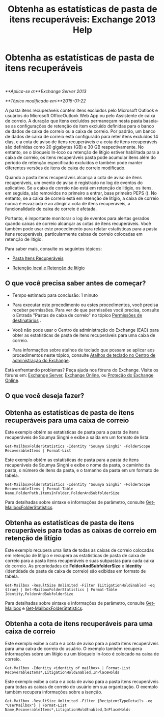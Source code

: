 ﻿---
title: 'Obtenha as estatísticas de pasta de itens recuperáveis: Exchange 2013 Help'
TOCTitle: Obtenha as estatísticas de pasta de itens recuperáveis
ms:assetid: dee77958-ee87-4908-85e4-ad053bacd8b0
ms:mtpsurl: https://technet.microsoft.com/pt-br/library/Ff714343(v=EXCHG.150)
ms:contentKeyID: 52058894
ms.date: 05/22/2018
mtps_version: v=EXCHG.150
ms.translationtype: MT
---

# Obtenha as estatísticas de pasta de itens recuperáveis

 

_**Aplica-se a:**Exchange Server 2013_

_**Tópico modificado em:**2015-01-22_

A pasta itens recuperáveis contém itens excluídos pelo Microsoft Outlook e usuários do Microsoft OfficeOutlook Web App ou pelo Assistente de caixa de correio. A duração que itens excluídos permaneçam nesta pasta baseia-se as configurações de retenção de item excluído definidas para o banco de dados de caixa de correio ou a caixa de correio. Por padrão, um banco de dados de caixa de correio está configurado para reter itens excluídos 14 dias, e a cota de aviso de itens recuperáveis e a cota de itens recuperáveis são definidas como 20 gigabytes (GB) e 30 GB respectivamente. No entanto, se o bloqueio In-loco ou retenção de litígio estiver habilitada para a caixa de correio, os itens recuperáveis pasta pode acumular itens além do período de retenção especificado excluídos e também pode manter diferentes versões de itens de caixa de correio modificado.

Quando a pasta itens recuperáveis alcança a cota de aviso de itens recuperáveis, um evento de aviso é registrado no log de eventos do aplicativo. Se a caixa de correio não está em retenção de litígio, os itens, em seguida, são removidos no primeiro a entrar, base primeiro PEPS (). No entanto, se a caixa de correio está em retenção de litígio, a caixa de correio nunca é esvaziada e ao atingir a cota de itens recuperáveis, a funcionalidade de caixa de correio é afetada.

Portanto, é importante monitorar o log de eventos para alertas gerados quando caixas de correio alcançar as cotas de itens recuperáveis. Você também pode usar este procedimento para relatar estatísticas para a pasta itens recuperáveis, particularmente caixas de correio colocadas em retenção de litígio.

Para saber mais, consulte os seguintes tópicos:

  - [Pasta Itens Recuperáveis](recoverable-items-folder-exchange-2013-help.md)

  - [Retenção local e Retenção de litígio](in-place-hold-and-litigation-hold-exchange-2013-help.md)

## O que você precisa saber antes de começar?

  - Tempo estimado para conclusão: 1 minuto

  - Para executar este procedimento ou estes procedimentos, você precisa receber permissões. Para ver de que permissões você precisa, consulte o Entrada "Pastas de caixa de correio" no tópico [Permissões de destinatários](recipients-permissions-exchange-2013-help.md) .

  - Você não pode usar o Centro de administração do Exchange (EAC) para obter as estatísticas de pasta de itens recuperáveis para uma caixa de correio.

  - Para informações sobre atalhos de teclado que possam se aplicar aos procedimentos neste tópico, consulte [Atalhos de teclado no Centro de administração do Exchange](keyboard-shortcuts-in-the-exchange-admin-center-exchange-online-protection-help.md).

Está enfrentando problemas? Peça ajuda nos fóruns do Exchange. Visite os fóruns em: [Exchange Server](https://go.microsoft.com/fwlink/p/?linkid=60612), [Exchange Online](https://go.microsoft.com/fwlink/p/?linkid=267542), ou [Proteção do Exchange Online](https://go.microsoft.com/fwlink/p/?linkid=285351).

## O que você deseja fazer?

## Obtenha as estatísticas de pasta de itens recuperáveis para uma caixa de correio

Este exemplo obtém as estatísticas de pasta para a pasta de itens recuperáveis de Soumya Singhi e exibe a saída em um formato de lista.

    Get-MailboxFolderStatistics -Identity "Soumya Singhi" -FolderScope RecoverableItems | Format-List

Este exemplo obtém as estatísticas de pasta para a pasta de itens recuperáveis de Soumya Singhi e exibe o nome da pasta, o caminho da pasta, o número de itens da pasta, e o tamanho da pasta em um formato de tabela.

    Get-MailboxFolderStatistics -Identity "Soumya Singhi" -FolderScope RecoverableItems | Format-Table Name,FolderPath,ItemsInFolder,FolderAndSubfolderSize

Para detalhadas sobre sintaxe e informações de parâmetro, consulte [Get-MailboxFolderStatistics](https://technet.microsoft.com/pt-br/library/aa996762\(v=exchg.150\)).

## Obtenha as estatísticas de pasta de itens recuperáveis para todas as caixas de correio em retenção de litígio

Este exemplo recupera uma lista de todas as caixas de correio colocadas em retenção de litígio e recupera as estatísticas de pasta de caixa de correio para a pasta itens recuperáveis e suas subpastas para cada caixa de correio. As propriedades de **FolderAndSubfolderSize** e **Identity** (identidade de pasta de caixa de correio) são exibidas em formato de tabela.

    Get-Mailbox -ResultSize Unlimited -Filter {LitigationHoldEnabled -eq $true} | Get-MailboxFolderStatistics | Format-Table Identity,FolderAndSubfolderSize

Para detalhadas sobre sintaxe e informações de parâmetro, consulte [Get-Mailbox](https://technet.microsoft.com/pt-br/library/bb123685\(v=exchg.150\)) e [Get-MailboxFolderStatistics](https://technet.microsoft.com/pt-br/library/aa996762\(v=exchg.150\)).

## Obtenha a cota de itens recuperáveis para uma caixa de correio

Este exemplo exibe a cota e a cota de aviso para a pasta itens recuperáveis para uma caixa de correio do usuário. O exemplo também recupera informações sobre um litígio ou um bloqueio In-loco é colocado na caixa de correio.

    Get-Mailbox -Identity <identity of mailbox> | Format-List RecoverableItems*,LitigationHoldEnabled,InPlaceHolds

Este exemplo exibe a cota e a cota de aviso para a pasta itens recuperáveis para todas as caixas de correio do usuário em sua organização. O exemplo também recupera informações sobre a isenção.

    Get-Mailbox -ResultSize Unlimited -Filter {RecipientTypeDetails -eq "UserMailbox"} | Format-List Name,RecoverableItems*,LitigationHoldEnabled,InPlaceHolds

